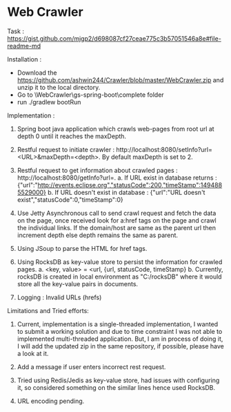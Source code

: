 # Web Crawler
Task : https://gist.github.com/mjgp2/d698087cf27ceae775c3b57051546a8e#file-readme-md

Installation :

 - Download the https://github.com/ashwin244/Crawler/blob/master/WebCrawler.zip and unzip it to the local directory.
 - Go to \WebCrawler\gs-spring-boot\complete folder
 - run ./gradlew bootRun
 
Implementation :

1. Spring boot java application which crawls web-pages from root url at depth 0 until it reaches the maxDepth.

2. Restful request to initiate crawler : http://localhost:8080/setInfo?url=<URL\>&maxDepth=\<depth\>. By default maxDepth is set to 2.

3. Restful request to get information about crawled pages : http://localhost:8080/getInfo?url=<URL>.
  a. If URL exist in database returns : {"url":"http://events.eclipse.org","statusCode":200,"timeStamp":1494885529000}
  b. If URL doesn't exist in database : {"url":"URL doesn't exist","statusCode":0,"timeStamp":0}

4. Use Jetty Asynchronous call to send crawl request and fetch the data on the page, once received look for a:href tags on the page and crawl the individual links. If the domain/host are same as the parent url then increment depth else depth remains the same as parent.

5. Using JSoup to parse the HTML for href tags.

6. Using RocksDB as key-value store to persist the information for crawled pages.
  a. <key, value> = <url, {url, statusCode, timeStamp}
  b. Currently, rocksDB is created in local environment as "C:/rocksDB" where it would store all the key-value pairs in documents.

7. Logging : Invalid URLs (hrefs)

Limitations and Tried efforts:

1. Current, implementation is a single-threaded implementation, I wanted to submit a working solution and due to time constraint I was not able to implemented multi-threaded application. But, I am in process of doing it, I will add the updated zip in the same repository, if possible, please have a look at it.

2. Add a message if user enters incorrect rest request.

3. Tried using Redis/Jedis as key-value store, had issues with configuring it, so considered something on the similar lines hence used RocksDB.

4. URL encoding pending.
